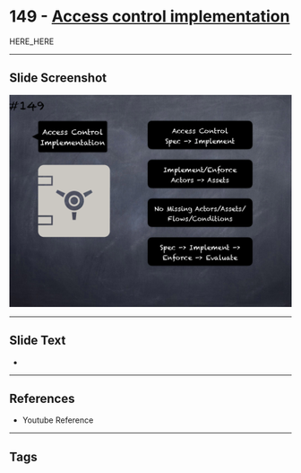 # 149 - [Access control implementation](Access%20control%20implementation.md)

HERE_HERE

___
## Slide Screenshot
![0149.png](../images/pitfalls_and_best_practices201/149.png)
___
## Slide Text
- 
___
## References
- Youtube Reference
___
## Tags